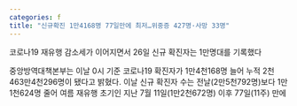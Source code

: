 ```yaml
---
categories: f
title: "신규확진 1만4168명 77일만에 최저…위중증 427명·사망 33명"
---
```

  코로나19 재유행 감소세가 이어지면서 26일 신규 확진자는 1만명대를 기록했다
 
중앙방역대책본부는 이날 0시 기준 코로나19 확진자가 1만4천168명 늘어 누적 2천463만4천296명이 됐다고 밝혔다.
이날 신규 확진자 수는 전날(2만5천792명)보다 1만1천624명 줄어 여름 재유행 초기인 지난 7월 11일(1만2천672명) 이후 77일(11주) 만에 